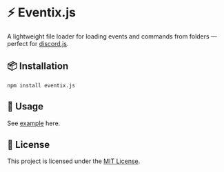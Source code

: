 # ⚡ Eventix.js

A lightweight file loader for loading events and commands from folders — perfect for [discord.js](https://discord.js.org).

## 📦 Installation

```
npm install eventix.js
```

## 🚀 Usage

See [example](https://github.com/wxrayut/eventix.js/blob/main/example/a.ts) here.

## 📜 License

This project is licensed under the [MIT License](https://github.com/wxrayut/eventix.js/blob/main/LICENSE).
